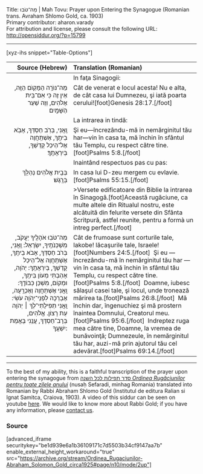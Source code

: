 <html>
<head></head>
<body>
Title: מַה־טֹּבוּ | Mah Tovu: Prayer upon Entering the Synagogue (Romanian trans. Avraham Shlomo Gold, ca. 1903)<br />
Primary contributor: aharon.varady<br />
For attribution and license, please consult the following URL: <a href="http://opensiddur.org/?p=15799">http://opensiddur.org/?p=15799</a>
<p />
<hr />

[xyz-ihs snippet="Table-Options"]<table style="margin-left: auto; margin-right: auto;" class="draggable">
<thead><tr><th id="x" style="text-align: right;">Source (Hebrew)</th><th style="text-align: left;">Translation (Romanian)</th></tr></thead>
<tbody>
<tr><td style="vertical-align:top;">
<div class="liturgy" lang="he" style="text-align: right;">

</span></div></td>

<td style="vertical-align:top;"><div class="english" lang="en">
<span class="instruction">In faţa Sinagogii:</span>
</div></td></tr>


<tr><td style="vertical-align:top;">
<div class="liturgy" lang="he" style="text-align: right;">
מַה־נּוֺרָֽה הַמָּקֽוֺם הַזֶּֽה, 
אֵין זֶה כִּי אִם־בֵּית אֶלֹהִים, 
וְזֶה שַׁעַר הַשָּׁמָֽיִם׃
</span></div></td>

<td style="vertical-align:top;"><div class="english" lang="en">
Cât de venerat e locul acesta! 
Nu e alta, de cât casa lui Dumnezeu, 
şi iată poarta cerului![foot]Genesis 28:17.[/foot]
</div></td></tr>


<tr><td style="vertical-align:top;">
<div class="liturgy" lang="he" style="text-align: right;">

</span></div></td>

<td style="vertical-align:top;"><div class="english" lang="en">
<span class="instruction">La intrarea in tindă:</span>
</div></td></tr>


<tr><td style="vertical-align:top;">
<div class="liturgy" lang="he" style="text-align: right;">
וַֽאֲנִי, בְּרֹֽב חַסְדְּךָ, אָבֹֽא בֵיתֶֽךָ, 
אֶשְׁתַּֽחֲוֶה אֶל־הֵיכַל קָדְשְׁךָ, בְּיִרְאָתֶֽךָ׃
</span></div></td>

<td style="vertical-align:top;"><div class="english" lang="en">
Şi eu—încrezându-mă in nemărginitul tău har—vin în casa ta, 
mă închin în sfântul tău Templu, cu respect către tine.[foot]Psalms 5:8.[/foot]
</div></td></tr>


<tr><td style="vertical-align:top;">
<div class="liturgy" lang="he" style="text-align: right;">

</span></div></td>

<td style="vertical-align:top;"><div class="english" lang="en">
<span class="instruction">Inaintând respectuos pas cu pas:</span>
</div></td></tr>


<tr><td style="vertical-align:top;">
<div class="liturgy" lang="he" style="text-align: right;">
בְּבֵֽית אֱלֹהִים נְהַלֵּֽךְ בְּרָֽגֶשׁ׃
</span></div></td>

<td style="vertical-align:top;"><div class="english" lang="en">
In casa lui D-zeu mergem cu evlavie.[foot]Psalms 55:15.[/foot]
</div></td></tr>


<tr><td style="vertical-align:top;">
<div class="liturgy" lang="he" style="text-align: right;">

</span></div></td>

<td style="vertical-align:top;"><div class="english" lang="en">
<span class="instruction">>Versete edificatoare din Biblie la intrarea în Sinagogă.</span>[foot]Această rugăciune, ca multe altele din Ritualul nostru, este alcătuită din felurite versete din Sfânta Scritpurӑ, astfel reunite, pentru a formà un intreg perfect.[/foot]
</div></td></tr>


<tr><td style="vertical-align:top;">
<div class="liturgy" lang="he" style="text-align: right;">
מַה־טֹּבֽוּ אֹהָלֶֽיךָ יַעֲקֹב, מִשְׁכְּנֹתֶֽיךָ, יִשְׂרָאֵל: 
וַֽאֲנִי, בְּרֹב חַסְדְּךָ, אָבֹא בֵיתֶֽךָ, 
אֶשְׁתַּֽחֲוֶה אֶל־הֵיכַל קָדְשְׁךָ, בְּיִרְאָתֶֽךָ: 
יְהֹוָה, אָהַבְתִּי מְעוֹן בֵּיתֶֽךָ, וּמְקוֹם, מִשְׁכַּן כְּבוֹדֶֽךָ: 
וַֽאֲנִי אֶשְׁתַּחֲוֶה וְאֶכְרָֽעָה, אֶבְרְכָה לִפְנֵי־יְהֹוָה עֹשִׂי: 
וַֽאֲנִי תְפִילָתִי־לְךָ ׀ יְהֹוָה עֵת רָצוֹן. 
אֱלֹהִים, בְּרָב־חַסְדֶּךָ, עֲנֵֽנִי בֶּאֱמֶת יִשְׁעֶֽךָ:
</span></div></td>

<td style="vertical-align:top;"><div class="english" lang="en">
Cât de frumoase sunt corturile tale, Iakobe! lăcaşurile tale, Israele![foot]Numbers 24:5.[/foot]&nbsp; 
Şi eu — încrezându-mă în nemărginitul tău har — vin în casa ta, 
mă închin în sfântul tău Templu, cu respect către tine.[foot]Psalms 5:8.[/foot]&nbsp; 
Doamne, iubesc sălaşul casei tale, şi locul, unde tronează mărirea ta.[foot]Psalms 26:8.[/foot]&nbsp;  
Mă închin dar, îngenuchiez şi mă prostern înaintea Domnului, Creatorul meu.[foot]Psalms 95:6.[/foot]&nbsp;  
Indreptez ruga mea către tine, Doamne, la vremea de bunăvoinţă; 
Dumnezeule, în nemărginitul tău har, auzi-mă prin ajutorul tău cel adevărat.[foot]Psalms 69:14.[/foot]
</div></td></tr>
</tbody></table>

<hr />

To the best of my ability, this is a faithful transcription of the prayer upon entering the synagogue from <a href="https://archive.org/details/Ordinea_Rugaciunilor-Abraham_Solomon_Gold_circa1925">סדר תפילות לכל השנה <em>Ordinea Rugăciunilor pentru toate zilele anului</em></a> (nusaḥ Sefaradi, minhag Romania) translated into Romanian by Rabbi Abraham Shlomo Gold (Institutul de editura Ralian si Ignat Samitca, Craiova, 1903). A video of this siddur can be seen on youtube <a href="https://www.youtube.com/watch?v=rEnnfu8pEhE">here</a>. We would like to know more about Rabbi Gold; if you have any information, please <a href="https://opensiddur.org/contact/">contact us</a>.

<h3>Source</h3>

[advanced_iframe securitykey="be1d939e6a1b36109171c7d5503b34cf9147aa7b" enable_external_height_workaround="true" src="https://archive.org/stream/Ordinea_Rugaciunilor-Abraham_Solomon_Gold_circa1925#page/n10/mode/2up"]
</body>
</html>